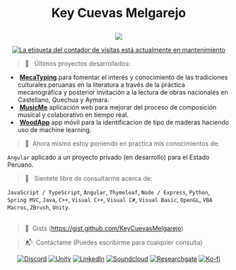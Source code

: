 <!--
**KeyCuevasMelgarejo/KeyCuevasMelgarejo** is a ✨ _special_ ✨ repository because its `README.md` (this file) appears on your GitHub profile.-->
# <p align="center">Key Cuevas Melgarejo</p>
<p align="center">
  <a href="https://github.com/KeyCuevasMelgarejo/KeyCuevasMelgarejo"><img src="https://readme-typing-svg.herokuapp.com?size=16&center=true&vCenter=true&width=480&lines=Bach.+en+Ingenieria+de+Sistemas+Computacionales;Desarrollador+Full+Stack;Desarrollador+Mobile;Windows+%26+Linux+App+Developer;Constantemente+Aprendiendo;Autodidacta"></a>
</p>
<p align="center">
  <a href="https://github.com/KeyCuevasMelgarejo/CONTADOR-VISITAS-GITHUB_">
    <img alt="La etiqueta del contador de visitas está actualmente en mantenimiento" title="Visitas Perfil GitHub" src="https://contador-visitas-github.vercel.app/"/></a>
</p>

>🌱 &nbsp; Últimos proyectos desarrollados:
* &nbsp;[**MecaTyping**](https://github.com/KeyCuevasMelgarejo/MECA-TYPING_) para fomentar el interés y conocimiento de las tradiciones culturales peruanas en la literatura a través de la práctica mecanográfica y posterior invitación a la lectura de obras nacionales en Castellano, Quechua y Aymara.<br/>
* &nbsp;[**MusicMe**](https://github.com/KeyCuevasMelgarejo/MUSICME___PREVIEW) aplicación web para mejorar del proceso de composición musical y colaborativo en tiempo real.<br/>
* &nbsp;[**WoodApp**](https://github.com/KeyCuevasMelgarejo/WOOD-APP___PREVIEW) app móvil para la identificacion de tipo de maderas haciendo uso de machine learning.<br/>

>:pill: &nbsp;Ahora mismo estoy poniendo en practica mis conocimientos de:<br/>
 
`Angular` aplicado a un proyecto privado (en desarrollo) para el Estado Peruano.

>:microscope: &nbsp; Sientete libre de consultarme acerca de:<br/>

`JavaScript / TypeScript`, `Angular`, `Thymeleaf`, `Node / Express`, `Python`, `Spring MVC`, `Java`, `C++`, `Visual C++`, `Visual C#`, `Visual Basic`, `OpenGL`, `VBA Macros`, `ZBrush`, `Unity`.
<br/><br/>

>:pushpin: &nbsp;Gists
(https://gist.github.com/KeyCuevasMelgarejo)

>:mailbox_with_mail: &nbsp;Contáctame
(Puedes escribirme para cualquier consulta)
<p align="center">
  <a href="https://discord.gg/R6maQ4W9fz"><img alt="Discord" title="Mi Servidor" src="https://shields.io/badge/-DISCORD-7289DA.svg?&style=for-the-badge&logo=discord&logoColor=white"></a>
  <a href="https://keycuevasmelgarejo.itch.io"><img alt="Unity" title="Game" src="https://shields.io/badge/-Itch.io-black.svg?&style=for-the-badge&logo=unity&logoColor=white"></a>
  <a href="https://www.linkedin.com/in/key-cuevas-melgarejo/"><img alt="LinkedIn" title="Perfil Profesional" src="https://shields.io/badge/-LINKEDIN-0077B5.svg?&style=for-the-badge&logo=linkedin&logoColor=white"></a>
  <a href="https://soundcloud.com/key-cuevas-melgarejo"><img alt="Soundcloud" title="Mi Musica" src="https://shields.io/badge/-Soundcloud-critical.svg?&style=for-the-badge&logo=soundcloud&logoColor=white"></a>
  <a href="https://www.researchgate.net/profile/Key-Cuevas-Melgarejo"><img alt="Researchgate" title="Mis Investigaciones" src="https://shields.io/badge/-Researches-00ccbb.svg?&style=for-the-badge&logo=researchgate&logoColor=white"></a>
  <a href="https://ko-fi.com/keycuevasmelgarejo"><img alt="Ko-fi" title="Contribuye" src="https://shields.io/badge/-BUY%20ME%20A%20COFFEE-CC2735.svg?&style=for-the-badge&logo=ko-fi&logoColor=white"></a>
</p>
<!-- ![Header](https://raw.githubusercontent.com/KeyCuevasMelgarejo/KeyCuevasMelgarejo/master/cabecera.png)-->
